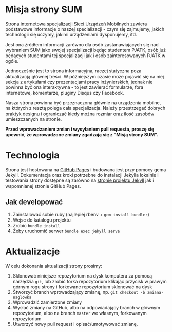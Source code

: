 # Misja strony SUM

[Strona internetowa specjalizacji Sieci Urządzeń Mobilnych](http://pjatk-sum.github.io/) zawiera podstawowe
informacje o naszej specializacji - czym się zajmujemy, jakich technologii się
uczymy, jakimi urządzeniami dysponujemy, itd.

Jest ona źródłem informacji zarówno dla osób zastanawiających się nad wybraniem
SUM jako swojej specjalizacji będąc studentem PJATK, osób już będących
studentami tej specjalizacji jak i osób zainteresowanych PJATK w ogóle.

Jednocześnie jest to strona informacyjna, raczej statyczna poza aktualizacją
głównej treści. W późniejszym czasie może pojawić się na niej sekcja z
artykułami czy prezentacjami pracy inżynierskich, jednak nie powinna być ona
interaktywna - to jest zawierać formularze, fora internetowe, komentarze,
pluginy Disqus czy Facebook.

Nasza strona powinna być przeznaczona głównie na urządzenia mobilne, na których
z resztą polega cała specjalizacja. Należy przestrzegać dobrych praktyk designu
i ograniczać kiedy można rozmiar oraz ilość zasobów umieszczanych na stronie.

**Przed wprowadzaniem zmian i wysyłaniem pull requesta, proszę się upewnić,
że wprowadzone zmiany zgadzają się z "Misją strony SUM".**

# Technologia

Strona jest hostowana na [GitHub Pages](http://pages.github.com) i budowana jest
przy pomocy gema Jekyll. Dokumentacja oraz kroki potrzebne do instalacji Jekylla
lokalnie i testowania strony dostępne są zarówno na
[stronie projektu Jekyll](http://jekyllrb.com) jak i wspomnianej stronie GitHub Pages.

## Jak developować

1. Zainstalować sobie ruby (najlepiej rbenv + ```gem install bundler```)
1. Wejsc do katalogu projektu
1. Zrobic ```bundle install```
1. Żeby uruchomić serwer ```bundle exec jekyll serve```

# Aktualizacje

W celu dokonania aktualizacji strony prosimy:

1. Sklonować niniejsze repozytorium na dysk komputera za pomocą narzędzia `git`,
lub zrobić forka repozytorium klikając przycisk w prawym górnym rogu strony i
forkowane repozytorium sklonować na dysk
1. Stworzyć branch wprowadzający zmianę, np. `git checkout -b zmiana-naglowka`
1. Wprowadzić zamierzone zmiany
1. Wysłać zmiany na GitHub, albo na odpowiadający branch w głównym repozytorium,
albo na branch `master` we własnym, forkowanym repozytorium
1. Utworzyć nowy pull request i opisać/umotywować zmianę.
